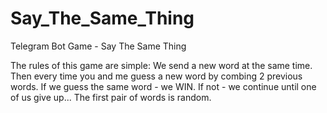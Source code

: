 # Say_The_Same_Thing
Telegram Bot Game - Say The Same Thing

The rules of this game are simple:
We send a new word at the same time.
Then every time you and me guess a new word by combing 2 previous words.
If we guess the same word - we WIN. If not - we continue until one of us give up...
The first pair of words is random.
